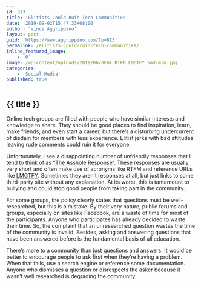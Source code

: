 ```yaml
---
id: 813
title: 'Elitists Could Ruin Tech Communities'
date: '2019-09-02T15:47:33+08:00'
author: 'Vince Aggrippino'
layout: post
guid: 'https://www.aggrippino.com/?p=813'
permalink: /elitists-could-ruin-tech-communities/
inline_featured_image:
    - '0'
image: /wp-content/uploads/2019/06/JFGI_RTFM_LMGTFY_Sad-min.jpg
categories:
    - 'Social Media'
published: true
---
```

## {{ title }}
Online tech groups are filled with people who have similar interests and knowledge to share. They should be good places to find inspiration, learn, make friends, and even start a career, but there’s a disturbing undercurrent of disdain for members with less experience. Elitist jerks with bad attitudes leaving rude comments could ruin it for everyone.

Unfortunately, I see a disappointing number of unfriendly responses that I tend to think of as “[The Asshole Response](https://www.aggrippino.com/the-asshole-response/)“. These responses are usually very short and often make use of acronyms like RTFM and reference URLs like <abbr title="Let Me Google That For You">[LMGTFY](https://lmgtfy.app/)</abbr>. Sometimes they aren’t responses at all, but just links to some third-party site without any explanation. At its worst, this is tantamount to bullying and could stop good people from taking part in the community.

For some groups, the policy clearly states that questions must be well-researched, but this is a mistake. By their very nature, public forums and groups, especially on sites like Facebook, are a waste of time for most of the participants. Anyone who participates has already decided to waste their time. So, the complaint that an unresearched question wastes the time of the community is invalid. Besides, asking and answering questions that have been answered before is the fundamental basis of all education.

There’s more to a community than just questions and answers. It would be better to encourage people to ask first when they’re having a problem. When that fails, use a search engine or reference some documentation. Anyone who dismisses a question or disrespects the asker because it wasn’t well researched is degrading the community.